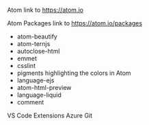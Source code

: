 Atom
link to
https://atom.io

Atom Packages
link to https://atom.io/packages

* atom-beautify
* atom-ternjs
* autoclose-html
* emmet
* csslint
* pigments highlighting the colors in Atom
* language-ejs
* atom-html-preview
* language-liquid
* comment

VS Code Extensions
Azure Git
